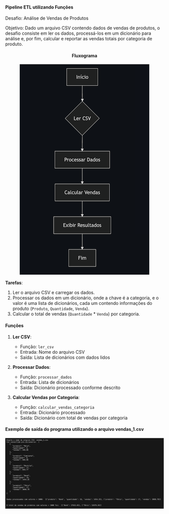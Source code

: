 #### Pipeline ETL utilizando Funções

Desafio: Análise de Vendas de Produtos 

Objetivo: Dado um arquivo CSV contendo dados de vendas de produtos, o desafio consiste em ler os dados, 
processá-los em um dicionário para análise e, por fim, calcular e reportar as vendas totais por categoria de produto.

<div align="center"> <h4>Fluxograma<h4> </div>

<div align="center"> 
<img src="fluxograma.png" alt="Fluxograma">
</div>


 **Tarefas**:

1. Ler o arquivo CSV e carregar os dados.
2. Processar os dados em um dicionário, onde a chave é a categoria, e o valor é uma lista de dicionários, cada um contendo informações do produto (`Produto`, `Quantidade`, `Venda`).
3. Calcular o total de vendas (`Quantidade` * `Venda`) por categoria.

#### Funções

1. **Ler CSV**:
    
    * Função: `ler_csv`
    * Entrada: Nome do arquivo CSV
    * Saída: Lista de dicionários com dados lidos
2. **Processar Dados**:
    
    * Função: `processar_dados`
    * Entrada: Lista de dicionários
    * Saída: Dicionário processado conforme descrito
3. **Calcular Vendas por Categoria**:
    
    * Função: `calcular_vendas_categoria`
    * Entrada: Dicionário processado
    * Saída: Dicionário com total de vendas por categoria

<h4>Exemplo de saída do programa utilizando o arquivo vendas_1.csv<h4>

<div align="center"> 
<img src="exemplo_saida.png" alt="Abaixo temos um exemplo da saída do programa">
</div>